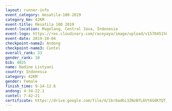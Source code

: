 ```yaml
---
layout: runner-info 
event_category: mesatila-100-2019 
category_km: 42KM 
event-title: Mesatila 100 2019 
event-location: Magelang, Central Java, Indonesia 
event-logo: https://res.cloudinary.com/raceyaya/image/upload/v1570451507/logo/mesastila100_jin7bl.jpg 
event-date: 2019-10-04 
checkpoint-name2: Andong 
checkpoint-name3: Cuntel 
overall_rank: 33
gender_rank: 10
bib: 4025
name: Nadine Listyani
country: Indonesia
category: 42KM
gender: Female
finish_time: 9-14-12.6
andong: 4-34-22.1
cuntel: 7-42-21
certificate: https://drive.google.com/file/d/1brbad6i3ZNzBfL6Vt6UdKfQT_mr1Kvvz/view?usp=sharing
---
```

